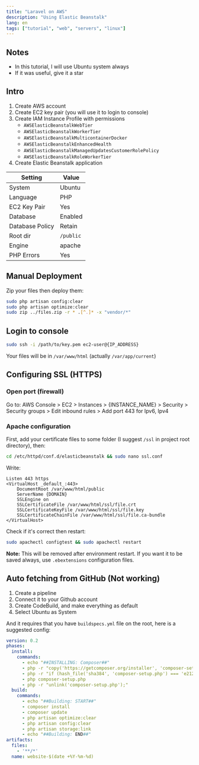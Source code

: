 ```yaml
---
title: "Laravel on AWS"
description: "Using Elastic Beanstalk"
lang: en
tags: ["tutorial", "web", "servers", "linux"]
---
```

## Notes
- In this tutorial, I will use Ubuntu system always
- If it was useful, give it a star

## Intro
1. Create AWS account
2. Create EC2 key pair (you will use it to login to console)
3. Create IAM Instance Profile with permissions
    - `AWSElasticBeanstalkWebTier`
    - `AWSElasticBeanstalkWorkerTier`
    - `AWSElasticBeanstalkMulticontainerDocker`
    - `AWSElasticBeanstalkEnhancedHealth`
    - `AWSElasticBeanstalkManagedUpdatesCustomerRolePolicy`
    - `AWSElasticBeanstalkRoleWorkerTier`
5. Create Elastic Beanstalk application

| Setting          | Value     |
|------------------|-----------|
| System           | Ubuntu    |
| Language         | PHP       |
| EC2 Key Pair     | Yes       |
| Database         | Enabled   |
| Database Policy  | Retain    |
| Root dir         | `/public` |
| Engine           | apache    |
| PHP Errors       | Yes       |

## Manual Deployment
Zip your files then deploy them:
```bash
sudo php artisan config:clear
sudo php artisan optimize:clear
sudo zip ../files.zip -r * .[^.]* -x "vendor/*"
```

## Login to console
```bash
sudo ssh -i /path/to/key.pem ec2-user@{IP_ADDRESS}
```
Your files will be in `/var/www/html` (actually `/var/app/current`)

## Configuring SSL (HTTPS)
### Open port (firewall)
Go to:
AWS Console > EC2 > Instances > {INSTANCE_NAME} > Security > Security groups > Edit inbound rules > Add port 443 for Ipv6, Ipv4

### Apache configuration
First, add your certificate files to some folder (I suggest `/ssl` in project root directory), then:

```bash
cd /etc/httpd/conf.d/elasticbeanstalk && sudo nano ssl.conf
```
Write:
```
Listen 443 https
<VirtualHost _default_:443>
    DocumentRoot /var/www/html/public
    ServerName {DOMAIN}
    SSLEngine on
    SSLCertificateFile /var/www/html/ssl/file.crt
    SSLCertificateKeyFile /var/www/html/ssl/file.key
    SSLCertificateChainFile /var/www/html/ssl/file.ca-bundle
</VirtualHost>
```
Check if it's correct then restart:
```bash
sudo apachectl configtest && sudo apachectl restart
```

**Note:** This will be removed after environment restart. If you want it to be saved always, use `.ebextensions` configuration files.

## Auto fetching from GitHub (Not working)
1. Create a pipeline
2. Connect it to your Github account
3. Create CodeBuild,  and make everything as default
4. Select Ubuntu as System

And it requires that you have `buildspecs.yml` file on the root, here is a suggested config:
```yml
version: 0.2
phases:
  install:
    commands:
      - echo "##INSTALLING: Composer##"
      - php -r "copy('https://getcomposer.org/installer', 'composer-setup.php');"
      - php -r "if (hash_file('sha384', 'composer-setup.php') === 'e21205b207c3ff031906575712edab6f13eb0b361f2085f1f1237b7126d785e826a450292b6cfd1d64d92e6563bbde02') { echo 'Installer verified'; } else { echo 'Installer corrupt'; unlink('composer-setup.php'); } echo PHP_EOL;"
      - php composer-setup.php
      - php -r "unlink('composer-setup.php');"
  build:
    commands:
      - echo "##Building: START##"
      - composer install
      - composer update
      - php artisan optimize:clear
      - php artisan config:clear
      - php artisan storage:link
      - echo "##Building: END##"
artifacts:
  files:
    - '**/*'
  name: website-$(date +%Y-%m-%d)
```
